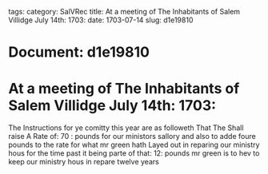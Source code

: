 tags: 
category: SalVRec
title: At a meeting of The Inhabitants of Salem Villidge July 14th: 1703:
date: 1703-07-14
slug: d1e19810




# Document: d1e19810


# At a meeting of The Inhabitants of Salem Villidge July 14th: 1703: 

The Instructions for ye comitty this year are as followeth That The Shall raise A Rate of: 70 : pounds for our ministors sallory and also to adde foure pounds to the rate for what mr green hath Layed out in reparing our ministry hous for the time past it being parte of that: 12: pounds mr green is to hev to keep our ministry hous in repare twelve years
